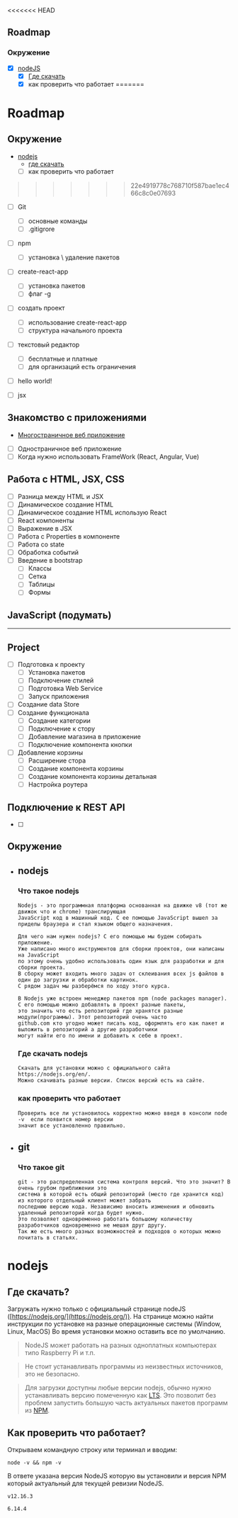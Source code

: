 <<<<<<< HEAD
## Roadmap
### Окружение
 - [x] [nodeJS](#nodejs)
   - [x] [Где скачать](#Где_скачать)
   - [x] как проверить что работает
=======
# Roadmap
## Окружение
 - [nodejs](#nodejs)
   - [где скачать](#whereDownload)
   - [ ] как проверить что работает
>>>>>>> 22e4919778c768710f587bae1ec466c8c0e07693
 - [ ] Git
   - [ ] основные команды
   - [ ] .gitigrore
 - [ ] npm
   - [ ] установка \ удаление пакетов
 - [ ] create-react-app
   - [ ] установка пакетов
   - [ ] флаг -g
 - [ ] создать проект
   - [ ] использование create-react-app
   - [ ] структура начального проекта
 - [ ] текстовый редактор
   - [ ] бесплатные и платные
   - [ ] для организаций есть ограничения
 - [ ] hello world!
 - [ ] jsx


## Знакомство с приложениями
  - [Многостраничное веб приложение](applicationsTypes/RoundTripApplications.md)
  - [ ] Одностраничное веб приложение
  - [ ] Когда нужно использовать FrameWork (React, Angular, Vue)

## Работа с HTML, JSX, CSS
  - [ ] Разница между HTML и JSX
  - [ ] Динамическое создание HTML
  - [ ] Динамическое создание HTML использую React
  - [ ] React компоненты
  - [ ] Выражение в JSX
  - [ ] Работа с Properties в компоненте
  - [ ] Работа со state
  - [ ] Обработка событий 
  - [ ] Введение в bootstrap
    - [ ] Классы
    - [ ] Сетка
    - [ ] Таблицы
    - [ ] Формы
## JavaScript (подумать)
-------------------------

## Project
  - [ ] Подготовка к проекту
    - [ ] Установка пакетов
    - [ ] Подключение стилей
    - [ ] Подготовка Web Service
    - [ ] Запуск приложения
  - [ ] Создание data Store
  - [ ] Создание функционала
    - [ ] Создание категории
    - [ ] Подключение к стору
    - [ ] Добавление магазина в приложение
    - [ ] Подключение компонента кнопки
  - [ ] Добавление корзины
    - [ ] Расширение стора
    - [ ] Создание компонента корзины
    - [ ] Создание компонента корзины детальная
    - [ ] Настройка роутера
 
 ## Подключение к REST API
  - [ ]


## Окружение
- ## nodejs
    ### Что такое nodejs
      Nodejs - это программная платформа основанная на движке v8 (тот же движок что и chrome) транслирующая
      JavaScript код в машинный код. С ее помощью JavaScript вышел за приделы браузера и стал языком общего назначения.

      Для чего нам нужен nodejs? С его помощью мы будем собирать приложение.
      Уже написано много инструментов для сборки проектов, они написаны на JavaScript
      по этому очень удобно использовать один язык для разработки и для сборки проекта.
      В сборку может входить много задач от склеивания всех js файлов в один до загрузки и обработки картинок.
      С рядом задач мы разберёмся по ходу этого курса.
      
      В Nodejs уже встроен менеджер пакетов npm (node packages manager). C его помощью можно добавлять в проект разные пакеты, 
      это значить что есть репозиторий где хранятся разные модули(программы). Этот репозиторий очень часто
      github.com кто угодно может писать код, оформлять его как пакет и выложить в репозиторий а другие разработчики
      могут найти его по имени и добавить к себе в проект.

    ### Где скачать nodejs
      Скачать для установки можно с официального сайта https://nodejs.org/en/.
      Можно скачивать разные версии. Список версий есть на сайте.
      

    ### как проверить что работает
      Проверить все ли установилось корректно можно введя в консоли node -v  если появится номер версии
      значит все установленно правильно.
- ## git
    ### Что такое git 
      git - это распределенная система контроля версий. Что это значит? В очень грубом приближении это
      система в которой есть общий репозиторий (место где хранится код) из которого отдельный клиент может забрать
      последнюю версию кода. Независимо вносить изменения и обновить удаленный репозиторий когда будет нужно.
      Это позволяет одновременно работать большому количеству разработчиков одновременно не мешая друг другу.
      Так же есть много разных возможностей и подходов о которых можно почитать в статьях. 
  

# nodejs
  ## Где скачать?
  Загружать нужно только с официальный странице nodeJS ([https://nodejs.org/](https://nodejs.org/)).
  На странице можно найти инструкции по установке на разные операционные системы (Window, Linux, MacOS)
  Во время установки можно оставить все по умолчанию.
  > NodeJS может работать на разных одноплатных компьютерах типо Raspberry Pi и т.п.

  > Не стоит устанавливать программы из неизвестных источников, это не безопасно.

  > Для загрузки доступны любые версии nodejs, обычно нужно устанавливать версию помеченную как [LTS](https://ru.wikipedia.org/wiki/%D0%94%D0%BE%D0%BB%D0%B3%D0%BE%D1%81%D1%80%D0%BE%D1%87%D0%BD%D0%B0%D1%8F_%D0%BF%D0%BE%D0%B4%D0%B4%D0%B5%D1%80%D0%B6%D0%BA%D0%B0_%D0%BF%D1%80%D0%BE%D0%B3%D1%80%D0%B0%D0%BC%D0%BC%D0%BD%D0%BE%D0%B3%D0%BE_%D0%BE%D0%B1%D0%B5%D1%81%D0%BF%D0%B5%D1%87%D0%B5%D0%BD%D0%B8%D1%8F). Это позволит без проблем запустить большую часть актуальных пакетов программ из [NPM](https://ru.wikipedia.org/wiki/Npm).

  ## Как проверить что работает?
  Открываем командную строку или терминал и вводим: 

  ``` node -v && npm -v ```
  
  В ответе указана версия NodeJS которую вы установили и версия NPM который актуальный для текущей ревизии NodeJS.

  ``` v12.16.3 ``` 

  ``` 6.14.4 ```
  
  

